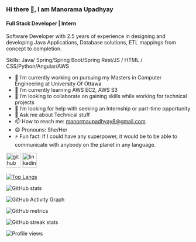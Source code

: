 ### Hi there 👋, I am Manorama Upadhyay
#### Full Stack Developer | Intern
Software Developer with 2.5 years of experience in designing and developing Java Applications, Database solutions, ETL mappings from concept to completion. 

Skills: Java/ Spring/Spring Boot/Spring Rest/JS / HTML / CSS/Python/Angular/AWS

- 🔭 I’m currently working on pursuing my Masters in Computer Engineering at University Of Ottawa 
- 🌱 I’m currently learning AWS EC2, AWS S3 
- 👯 I’m looking to collaborate on gaining skills while working for technical projects 
- 🤔 I’m looking for help with seeking an Internship or part-time opportunity 
- 💬 Ask me about Technical stuff 
- 📫 How to reach me: manormaupadhyay8@gmail.com 
- 😄 Pronouns: She/Her 
- ⚡ Fun fact: If I could have any superpower, it would be to be able to communicate with anybody on the planet in any language. 


[<img src='https://cdn.jsdelivr.net/npm/simple-icons@3.0.1/icons/github.svg' alt='github' height='40'>](https://github.com/MANORAMAUPADHYAY)  [<img src='https://cdn.jsdelivr.net/npm/simple-icons@3.0.1/icons/linkedin.svg' alt='linkedin' height='40'>](https://www.linkedin.com/in/www.linkedin.com/in/manorama-upadhyay/)  

[![Top Langs](https://github-readme-stats.vercel.app/api/top-langs/?username=MANORAMAUPADHYAY)](https://github.com/anuraghazra/github-readme-stats)

![GitHub stats](https://github-readme-stats.vercel.app/api?username=MANORAMAUPADHYAY&show_icons=true)  

![GitHub Activity Graph](https://activity-graph.herokuapp.com/graph?username=MANORAMAUPADHYAY)  

![GitHub metrics](https://metrics.lecoq.io/MANORAMAUPADHYAY)  

![GitHub streak stats](https://github-readme-streak-stats.herokuapp.com/?user=MANORAMAUPADHYAY)  

![Profile views](https://gpvc.arturio.dev/MANORAMAUPADHYAY)  
